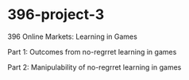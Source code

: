# 396-project-3
396 Online Markets: Learning in Games

Part 1: Outcomes from no-regrret learning in games

Part 2: Manipulability of no-regrret learning in games
